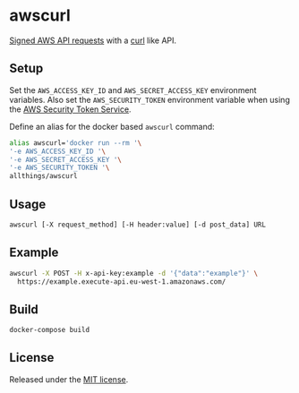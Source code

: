 # awscurl
[Signed AWS API requests](http://docs.aws.amazon.com/general/latest/gr/signing_aws_api_requests.html)
with a [curl](https://curl.haxx.se/docs/manpage.html) like API.

## Setup
Set the `AWS_ACCESS_KEY_ID` and `AWS_SECRET_ACCESS_KEY` environment variables.
Also set the `AWS_SECURITY_TOKEN` environment variable when using the
[AWS Security Token Service](http://docs.aws.amazon.com/STS/latest/APIReference/Welcome.html).

Define an alias for the docker based `awscurl` command:

```sh
alias awscurl='docker run --rm '\
'-e AWS_ACCESS_KEY_ID '\
'-e AWS_SECRET_ACCESS_KEY '\
'-e AWS_SECURITY_TOKEN '\
allthings/awscurl
```

## Usage

```sh
awscurl [-X request_method] [-H header:value] [-d post_data] URL
```

## Example

```sh
awscurl -X POST -H x-api-key:example -d '{"data":"example"}' \
  https://example.execute-api.eu-west-1.amazonaws.com/
```

## Build

```sh
docker-compose build
```

## License
Released under the [MIT license](https://opensource.org/licenses/MIT).
